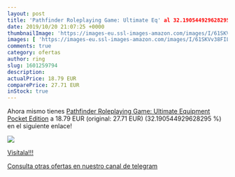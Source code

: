 ```yaml
---
layout: post
title: 'Pathfinder Roleplaying Game: Ultimate Eq' al 32.190544929628295 % de descuento
date: 2019/10/20 21:07:25 +0000
thumbnailImage: 'https://images-eu.ssl-images-amazon.com/images/I/61SKVv38FIL._SL200_.jpg'
images: [ 'https://images-eu.ssl-images-amazon.com/images/I/61SKVv38FIL._SL200_.jpg' ]
comments: true
category: ofertas
author: ring
slug: 1601259794
description:
actualPrice: 18.79 EUR
comparePrice: 27.71 EUR
inStock: true
---
```


Ahora mismo tienes [Pathfinder Roleplaying Game: Ultimate Equipment Pocket Edition](https://www.amazon.com/dp/1601259794/?tag=redken08-20) a 18.79 EUR (original: 27.71 EUR) (32.190544929628295 %) en el siguiente enlace!

[![](https://images-eu.ssl-images-amazon.com/images/I/61SKVv38FIL._SL200_.jpg)](https://www.amazon.com/dp/1601259794/?tag=redken08-20)

[Visítala!!!](https://www.amazon.com/dp/1601259794/?tag=redken08-20)

[Consulta otras ofertas en nuestro canal de telegram](https://t.me/s/ofertas25)
